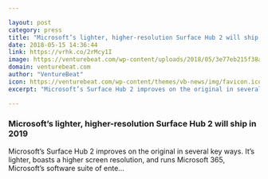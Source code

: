 ```yaml
---

layout: post
category: press
title: "Microsoft’s lighter, higher-resolution Surface Hub 2 will ship in 2019"
date: 2018-05-15 14:36:44
link: https://vrhk.co/2rMcy1I
image: https://venturebeat.com/wp-content/uploads/2018/05/3e77eb215f38ace25ce1437b63ada2b6-1024x576.jpg?fit=1024%2C576&strip=all
domain: venturebeat.com
author: "VentureBeat"
icon: https://venturebeat.com/wp-content/themes/vb-news/img/favicon.ico
excerpt: "Microsoft’s Surface Hub 2 improves on the original in several key ways. It’s lighter, boasts a higher screen resolution, and runs Microsoft 365, Microsoft’s software suite of ente…"

---
```


### Microsoft’s lighter, higher-resolution Surface Hub 2 will ship in 2019

Microsoft’s Surface Hub 2 improves on the original in several key ways. It’s lighter, boasts a higher screen resolution, and runs Microsoft 365, Microsoft’s software suite of ente…